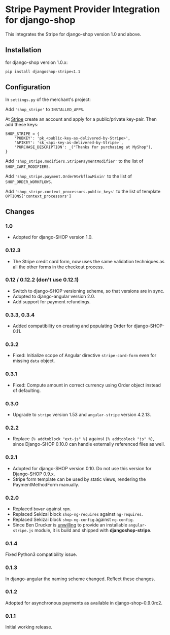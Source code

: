 # Stripe Payment Provider Integration for django-shop

This integrates the Stripe for django-shop version 1.0 and above.


## Installation

for django-shop version 1.0.x:

```
pip install djangoshop-stripe<1.1
```


## Configuration

In ``settings.py`` of the merchant's project:

Add ``'shop_stripe'`` to ``INSTALLED_APPS``.

At [Stripe](https://stripe.com/) create an account and apply for a public/private key-pair. Then add
these keys:

```
SHOP_STRIPE = {
    'PUBKEY': 'pk_<public-key-as-delivered-by-Stripe>',
    'APIKEY': 'sk_<api-key-as-delivered-by-Stripe>',
    'PURCHASE_DESCRIPTION': _("Thanks for purchasing at MyShop"),
}
```

Add ``'shop_stripe.modifiers.StripePaymentModifier'`` to the list of ``SHOP_CART_MODIFIERS``.

Add ``'shop_stripe.payment.OrderWorkflowMixin'`` to the list of ``SHOP_ORDER_WORKFLOWS``.

Add ``'shop_stripe.context_processors.public_keys'`` to the list of template
``OPTIONS['context_processors']``


## Changes

### 1.0

* Adopted for django-SHOP version 1.0.

### 0.12.3

* The Stripe credit card form, now uses the same validation techniques as all the other forms
  in the checkout process.

### 0.12 / 0.12.2 (don't use 0.12.1)
* Switch to django-SHOP versioning scheme, so that versions are in sync.
* Adopted to django-angular version 2.0.
* Add support for payment refundings.

### 0.3.3, 0.3.4
* Added compatibility on creating and populating Order for django-SHOP-0.11.

### 0.3.2
* Fixed: Initialize scope of Angular directive `stripe-card-form` even for missing
  `data` object.

### 0.3.1
* Fixed: Compute amount in correct currency using Order object instead of defaulting.

### 0.3.0
* Upgrade to ``stripe`` version 1.53 and ``angular-stripe`` version 4.2.13.


### 0.2.2
* Replace ``{% addtoblock "ext-js" %}`` against ``{% addtoblock "js" %}``, since Django-SHOP 0.10.0
  can handle externally referenced files as well.


### 0.2.1
* Adopted for django-SHOP version 0.10. Do not use this version for Django-SHOP 0.9.x.
* Stripe form template can be used by static views, rendering the PaymentMethodForm manually.

### 0.2.0
* Replaced ``bower`` against ``npm``.
* Replaced Sekizai block ``shop-ng-requires`` against ``ng-requires``.
* Replaced Sekizai block ``shop-ng-config`` against ``ng-config``.
* Since Ben Drucker is [unwilling](https://github.com/bendrucker/angular-stripe/issues/50) to
  provide an installable ``angular-stripe.js`` module, it is build and shipped with
  **djangoshop-stripe**.

### 0.1.4
Fixed Python3 compatibility issue.

### 0.1.3
In django-angular the naming scheme changed. Reflect these changes.

### 0.1.2
Adopted for asynchronous payments as available in django-shop-0.9.0rc2.

### 0.1.1
Initial working release.
